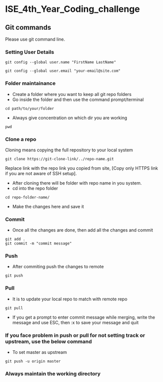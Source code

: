 # ISE_4th_Year_Coding_challenge

## Git commands

Please use git command line.

### Setting User Details
```
git config --global user.name "FirstName LastName"
```
```
git config --global user.email "your-email@site.com"
```

### Folder maintainance
* Create a folder where you want to keep all git repo folders
* Go inside the folder and then use the command prompt/terminal
```
cd path/to/your/folder
```
* Always give concentration on which dir you are working
```
pwd
```

### Clone a repo

Cloning means copying the full repository to your local system

```
git clone https://git-clone-link/../repo-name.git
```
Replace link with the repo link you copied from site, [Copy only HTTPS link if you are not aware of SSH setup].

* After cloning there will be folder with repo name in you system.
* cd into the repo folder
```
cd repo-folder-name/
```
* Make the changes here and save it

### Commit
* Once all the changes are done, then add all the changes and commit
```
git add .
git commit -m "commit message"
```

### Push
* After commiting push the changes to remote
```
git push
```

### Pull
* It is to update your local repo to match with remote repo
```
git pull
```

* If you get a prompt to enter commit message while merging, write the message and use ESC, then :x to save your message and quit

### If you face problem in push or pull for not setting track or upstream, use the below command
* To set master as upstream
```
git push -u origin master
```

### Always maintain the working directory 

